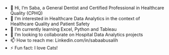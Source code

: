 - 👋 Hi, I’m Saba, a General Dentist and Certified Professional in Healthcare Quality (CPHQ)
- 👀 I’m interested in Healthcare Data Analytics in the context of Healthcare Quality and Patient Safety 
- 🌱 I’m currently learning Excel, Python and Tableau
- 💞️ I’m looking to collaborate on Hospital Data Analytics projects
- 📫 How to reach me: Linkedin.com/in/sabaabusalih
- ⚡ Fun fact: I love Cats!

<!---
sabaabusalih/sabaabusalih is a ✨ special ✨ repository because its `README.md` (this file) appears on your GitHub profile.
You can click the Preview link to take a look at your changes.
--->
